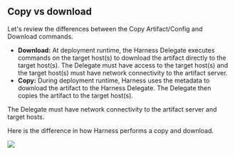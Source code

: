 ## Copy vs download

Let's review the differences between the Copy Artifact/Config and Download commands.

- **Download:** At deployment runtime, the Harness Delegate executes commands on the target host(s) to download the artifact directly to the target host(s).
  The Delegate must have access to the target host(s) and the target host(s) must have network connectivity to the artifact server.
- **Copy:** During deployment runtime, Harness uses the metadata to download the artifact to the Harness Delegate. The Delegate then copies the artifact to the target host(s).

The Delegate must have network connectivity to the artifact server and target hosts.

Here is the difference in how Harness performs a copy and download.

![](./static/download-and-copy-artifacts-using-the-command-step-07.png)
